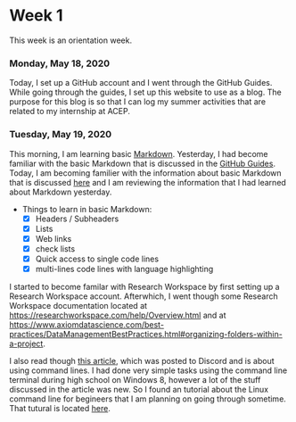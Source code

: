# Week 1
This week is an orientation week. 

### Monday, May 18, 2020
Today, I set up a GitHub account and I went through the GitHub Guides. While going through the guides, I set up this website to use as a blog. The purpose for this blog is so that I can log my summer activities that are related to my internship at ACEP.

### Tuesday, May 19, 2020
This morning, I am learning basic [Markdown](https://www.markdownguide.org/basic-syntax/).  Yesterday, I had become familiar with the basic Markdown that is discussed in the [GitHub Guides](https://guides.github.com/features/mastering-markdown/). Today, I am becoming familier with the information about basic Markdown that is discussed [here](https://www.markdownguide.org/basic-syntax/) and I am reviewing the information that I had learned about Markdown yesterday. 

* Things to learn in basic Markdown:
  * [x] Headers / Subheaders 
  * [x] Lists 
  * [x] Web links 
  * [x] check lists 
  * [x] Quick access to single code lines 
  * [x] multi-lines code lines with language highlighting 

I started to become familar with Research Workspace by first setting up a Research Workspace account. Afterwhich, I went though some Research Workspace documentation located at https://researchworkspace.com/help/Overview.html and at https://www.axiomdatascience.com/best-practices/DataManagementBestPractices.html#organizing-folders-within-a-project. 

I also read though [this article](https://towardsdatascience.com/this-will-make-you-a-command-line-ninja-93a51cdb16b1), which was posted to Discord and is about using command lines. I had done very simple tasks using the command line terminal during high school on Windows 8, however a lot of the stuff discussed in the article was new. So I found an tutorial about the Linux command line for begineers that I am planning on going through sometime. That tutural is located [here](https://ubuntu.com/tutorials/command-line-for-beginners#1-overview).



